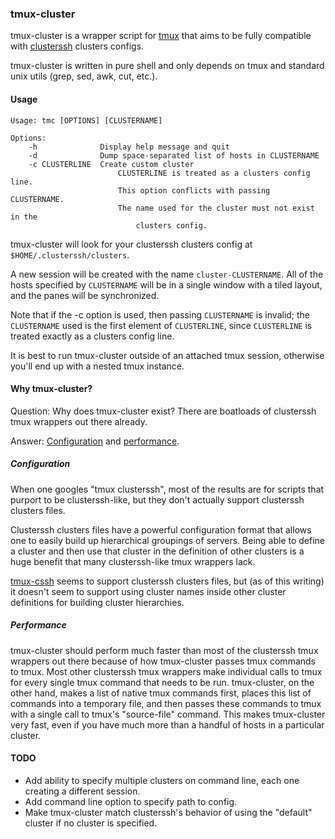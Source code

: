 ### tmux-cluster

tmux-cluster is a wrapper script for [tmux](http://tmux.sourceforge.net/) that aims to be fully compatible with [clusterssh](https://github.com/duncs/clusterssh) clusters configs.

tmux-cluster is written in pure shell and only depends on tmux and standard unix utils (grep, sed, awk, cut, etc.).

#### Usage

```
Usage: tmc [OPTIONS] [CLUSTERNAME]

Options:
    -h              Display help message and quit
    -d              Dump space-separated list of hosts in CLUSTERNAME
    -c CLUSTERLINE  Create custom cluster
                        CLUSTERLINE is treated as a clusters config line.
                        This option conflicts with passing CLUSTERNAME.
                        The name used for the cluster must not exist in the
                            clusters config.
```

tmux-cluster will look for your clusterssh clusters config at `$HOME/.clusterssh/clusters`.

A new session will be created with the name `cluster-CLUSTERNAME`. All of the hosts specified by `CLUSTERNAME` will be in a single window with a tiled layout, and the panes will be synchronized.

Note that if the -c option is used, then passing `CLUSTERNAME` is invalid; the `CLUSTERNAME` used is the first element of `CLUSTERLINE`, since `CLUSTERLINE` is treated exactly as a clusters config line.

It is best to run tmux-cluster outside of an attached tmux session, otherwise you'll end up with a nested tmux instance.

#### Why tmux-cluster?

Question: Why does tmux-cluster exist? There are boatloads of clusterssh tmux wrappers out there already.

Answer: [Configuration](#configuration) and [performance](#performance).

##### Configuration

When one googles "tmux clusterssh", most of the results are for scripts that purport to be clusterssh-like, but they don't actually support clusterssh clusters files.

Clusterssh clusters files have a powerful configuration format that allows one to easily build up hierarchical groupings of servers. Being able to define a cluster and then use that cluster in the definition of other clusters is a huge benefit that many clusterssh-like tmux wrappers lack.

[tmux-cssh](https://github.com/lowens/tmux-cssh) seems to support clusterssh clusters files, but (as of this writing) it doesn't seem to support using cluster names inside other cluster definitions for building cluster hierarchies.

##### Performance

tmux-cluster should perform much faster than most of the clusterssh tmux wrappers out there because of how tmux-cluster passes tmux commands to tmux. Most other clusterssh tmux wrappers make individual calls to tmux for every single tmux command that needs to be run. tmux-cluster, on the other hand, makes a list of native tmux commands first, places this list of commands into a temporary file, and then passes these commands to tmux with a single call to tmux's "source-file" command. This makes tmux-cluster very fast, even if you have much more than a handful of hosts in a particular cluster.

#### TODO

* Add ability to specify multiple clusters on command line, each one creating a different session.
* Add command line option to specify path to config.
* Make tmux-cluster match clusterssh's behavior of using the "default" cluster if no cluster is specified.
